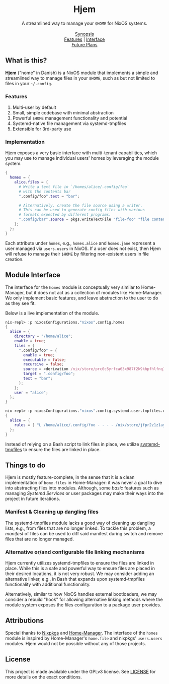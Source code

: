 <h1 id="header" align="center">
  Hjem
</h1>

<div align="center">
  A streamlined way to manage your <code>$HOME</code> for NixOS systems.
</div>

<div align="center">
  <br/>
  <a href="#what-is-this">Synopsis</a><br/>
  <a href="#features">Features</a> | <a href="#module-interface">Interface</a><br/>
  <a href="#things-to-do">Future Plans</a>
  <br/>
</div>

## What is this?

**Hjem** ("home" in Danish) is a NixOS module that implements a simple and
streamlined way to manage files in your `$HOME`, such as but not limited to
files in your `~/.config`.

### Features

1. Multi-user by default
2. Small, simple codebase with minimal abstraction
3. Powerful `$HOME` management functionality and potential
4. Systemd-native file management via systemd-tmpfiles
5. Extensible for 3rd-party use

### Implementation

Hjem exposes a very basic interface with multi-tenant capabilities, which you
may use to manage individual users' homes by leveraging the module system.

```nix
{
  homes = {
    alice.files = {
      # Write a text file in `/homes/alice/.config/foo`
      # with the contents bar
      ".config/foo".text = "bar";

      # Alternatively, create the file source using a writer.
      # This can be used to generate config files with various
      # formats expected by different programs.
      ".config/bar".source = pkgs.writeTextFile "file-foo" "file contents";
    };
  };
}
```

Each attribute under `homes`, e.g., `homes.alice` and `homes.jane` represent a
user managed via `users.users` in NixOS. If a user does not exist, then Hjem
will refuse to manage their `$HOME` by filtering non-existent users in file
creation.

## Module Interface

The interface for the `homes` module is conceptually very similar to
Home-Manager, but it does not act as a collection of modules like Home-Manager.
We only implement basic features, and leave abstraction to the user to do as
they see fit.

Below is a live implementation of the module.

```nix
nix-repl> :p nixosConfigurations."nixos".config.homes
{
  alice = {
    directory = "/home/alice";
    enable = true;
    files = {
      ".config/foo" = {
        enable = true;
        executable = false;
        recursive = false;
        source = «derivation /nix/store/prc0c5yrfca63x987f2k9khpfhlfnq15-config-foo.drv»;
        target = ".config/foo";
        text = "bar";
      };
    };
    user = "alice";
  };
}

nix-repl> :p nixosConfigurations."nixos".config.systemd.user.tmpfiles.users
{
  alice = {
    rules = [ "L /home/alice/.config/foo - - - - /nix/store/jfpr2z1z1aykpw2j2gj02lwwvwv6hml4-config-foo" ];
  };
}
```

[systemd-tmpfiles]: https://man7.org/linux/man-pages/man8/systemd-tmpfiles.8.html

Instead of relying on a Bash script to link files in place, we utilize
[systemd-tmpfiles] to ensure the files are linked in place.

## Things to do

Hjem is mostly feature-complete, in the sense that it is a clean implementation
of `home.files` in Home-Manager: it was never a goal to dive into abstracting
files into modules. Although, some _basic_ features such as managing _Systemd
Services_ or user packages may make their ways into the project in future
iterations.

### Manifest & Cleaning up dangling files

The systemd-tmpfiles module lacks a good way of cleaning up dangling lists,
e.g., from files that are no longer linked. To tackle this problem, a _manifest_
of files can be used to diff said manifest during switch and remove files that
are no longer managed.

### Alternative or/and configurable file linking mechanisms

Hjem currently utilizes systemd-tmpfiles to ensure the files are linked in
place. While this is a safe and powerful way to ensure files are placed in their
desired locations, it is not very robust. We may consider adding an alternative
linker, e.g., in Bash that expands upon systemd-tmpfiles functionality with
additional functionality.

Alternatively, similar to how NixOS handles external bootloaders, we may
consider a rebuild "hook" for allowing alternative linking methods where the
module system exposes the files configuration to a package user provides.

## Attributions

Special thanks to [Nixpkgs](https://github.com/nixOS/nixpkgs) and
[Home-Manager](https://github.com/nix-community/home-manager). The interface of
the `homes` module is inspired by Home-Manager's `home.file` and nixpkgs'
`users.users` modules. Hjem would not be possible without any of those projects.

## License

This project is made available under the GPLv3 license. See [LICENSE](LICENSE)
for more details on the exact conditions.
